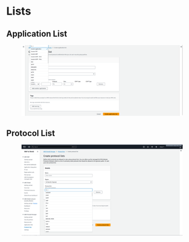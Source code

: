 # Lists

## Application List

<figure><img src="../../../.gitbook/assets/image (16).png" alt=""><figcaption></figcaption></figure>

## Protocol List

<figure><img src="../../../.gitbook/assets/image (17).png" alt=""><figcaption></figcaption></figure>
